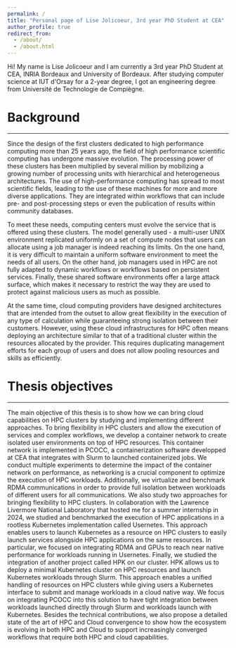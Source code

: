 ```yaml
---
permalink: /
title: "Personal page of Lise Jolicoeur, 3rd year PhD Student at CEA"
author_profile: true
redirect_from: 
  - /about/
  - /about.html
---
```


Hi! My name is Lise Jolicoeur and I am currently a 3rd year PhD Student at CEA, INRIA Bordeaux and University of Bordeaux.
After studying computer science at IUT d'Orsay for a 2-year degree, I got an engineering degree from Université de Technologie de Compiègne.

Background
======
------
Since the design of the first clusters dedicated to high performance computing more than 25 years ago, the field of high performance scientific computing has undergone massive evolution. The processing power of these clusters has been multiplied by several million by mobilizing a growing number of processing units with hierarchical and heterogeneous architectures. The use of high-performance computing has spread to most scientific fields, leading to the use of these machines for more and more diverse applications. They are integrated within workflows that can include pre- and post-processing steps or even the publication of results within community databases.

To meet these needs, computing centers must evolve the service that is offered using these clusters. The model generally used - a multi-user UNIX environment replicated uniformly on a set of compute nodes that users can allocate using a job manager is indeed reaching its limits. On the one hand, it is very difficult to maintain a uniform software environment to meet the needs of all users. On the other hand, job managers used in HPC are not fully adapted to dynamic workflows or workflows based on persistent services. Finally, these shared software environments offer a large attack surface, which makes it necessary to restrict the way they are used to protect against malicious users as much as possible.

At the same time, cloud computing providers have designed architectures that are intended from the outset to allow great flexibility in the execution of any type of calculation while guaranteeing strong isolation between their customers. However, using these cloud infrastructures for HPC often means deploying an architecture similar to that of a traditional cluster within the resources allocated by the provider. This requires duplicating management efforts for each group of users and does not allow pooling resources and skills as efficiently.


Thesis objectives
======
------
The main objective of this thesis is to show how we can bring cloud capabilities on HPC clusters by studying and implementing different approaches. To bring flexibility in HPC clusters and allow the execution of services and complex workflows, we develop a container network to create isolated user environments on top of HPC resources. This container network is implemented in PCOCC, a containerization software developped at CEA that integrates with Slurm to launched containerized jobs. We conduct multiple experiments to determine the impact of the container network on performance, as networking is a crucial component to optimize
the execution of HPC workloads. Additionally, we virtualize and benchmark RDMA communications in order to provide full isolation between workloads of different users
for all communications.
We also study two approaches for bringing flexibility to HPC clusters. In collaboration with the Lawrence Livermore National Laboratory that hosted me for a summer internship in 2024, we studied and benchmarked the execution of HPC applications in a rootless Kubernetes implementation called Usernetes. This approach enables
users to launch Kubernetes as a resource on HPC clusters to easily launch services alongside HPC applications on the same resources. In particular, we focused on
integrating RDMA and GPUs to reach near native performance for workloads running in Usernetes.
Finally, we studied the integration of another project called HPK on our cluster. HPK allows us to deploy a minimal Kubernetes cluster on HPC resources and 
launch Kubernetes workloads through Slurm. This approach enables a unified handling of resources on HPC clusters while giving users a Kubernetes interface to submit and manage workloads in a cloud native way. We focus on integrating PCOCC into this solution to have tight integration between workloads launched directly through Slurm and workloads launch with Kubernetes. 
Besides the technical contributions, we also propose a detailed state of the art of HPC and Cloud convergence to show how the ecosystem is evolving in both HPC and Cloud to support increasingly converged workflows that require both HPC and cloud capabilities.


